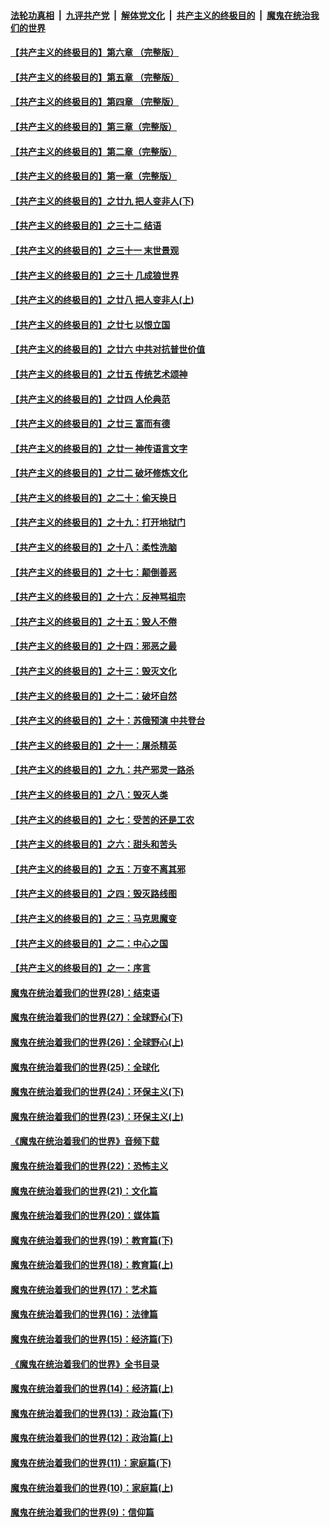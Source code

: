 ####  [法轮功真相](../../../../basic/blob/master/README.md?t=07060902) &nbsp;|&nbsp; [九评共产党](../../../../9ping.md/blob/master/README.md?t=07060902) &nbsp;|&nbsp; [解体党文化](../../../../jtdwh.md/blob/master/README.md?t=07060902)  &nbsp;|&nbsp; [共产主义的终极目的](../../../../gczydzjmd.md/blob/master/README.md?t=07060902) &nbsp;|&nbsp; [魔鬼在统治我们的世界](../../../../mgztzwmdsj.md/blob/master/README.md?t=07060902) 

#### [【共产主义的终极目的】第六章 （完整版）](../pages/nsc422/n11428913.md?t=07060902) 

#### [【共产主义的终极目的】第五章 （完整版）](../pages/nsc422/n11428912.md?t=07060902) 

#### [【共产主义的终极目的】第四章 （完整版）](../pages/nsc422/n11428907.md?t=07060902) 

#### [【共产主义的终极目的】第三章（完整版）](../pages/nsc422/n11428848.md?t=07060902) 

#### [【共产主义的终极目的】第二章（完整版）](../pages/nsc422/n11428831.md?t=07060902) 

#### [【共产主义的终极目的】第一章（完整版）](../pages/nsc422/n11417651.md?t=07060902) 

#### [【共产主义的终极目的】之廿九 把人变非人(下)](../pages/nsc422/n11344140.md?t=07060902) 

#### [【共产主义的终极目的】之三十二 结语](../pages/nsc422/n11360535.md?t=07060902) 

#### [【共产主义的终极目的】之三十一 末世景观](../pages/nsc422/n11351129.md?t=07060902) 

#### [【共产主义的终极目的】之三十 几成狼世界](../pages/nsc422/n11348280.md?t=07060902) 

#### [【共产主义的终极目的】之廿八 把人变非人(上)](../pages/nsc422/n11340492.md?t=07060902) 

#### [【共产主义的终极目的】之廿七 以恨立国](../pages/nsc422/n11336944.md?t=07060902) 

#### [【共产主义的终极目的】之廿六 中共对抗普世价值](../pages/nsc422/n11324785.md?t=07060902) 

#### [【共产主义的终极目的】之廿五 传统艺术颂神](../pages/nsc422/n11296396.md?t=07060902) 

#### [【共产主义的终极目的】之廿四 人伦典范](../pages/nsc422/n11296397.md?t=07060902) 

#### [【共产主义的终极目的】之廿三 富而有德](../pages/nsc422/n11283598.md?t=07060902) 

#### [【共产主义的终极目的】之廿一 神传语言文字](../pages/nsc422/n11263265.md?t=07060902) 

#### [【共产主义的终极目的】之廿二 破坏修炼文化](../pages/nsc422/n11245728.md?t=07060902) 

#### [【共产主义的终极目的】之二十：偷天换日](../pages/nsc422/n11238846.md?t=07060902) 

#### [【共产主义的终极目的】之十九：打开地狱门](../pages/nsc422/n11206376.md?t=07060902) 

#### [【共产主义的终极目的】之十八：柔性洗脑](../pages/nsc422/n11199994.md?t=07060902) 

#### [【共产主义的终极目的】之十七：颠倒善恶](../pages/nsc422/n11179782.md?t=07060902) 

#### [【共产主义的终极目的】之十六：反神骂祖宗](../pages/nsc422/n11166798.md?t=07060902) 

#### [【共产主义的终极目的】之十五：毁人不倦](../pages/nsc422/n11166792.md?t=07060902) 

#### [【共产主义的终极目的】之十四：邪恶之最](../pages/nsc422/n11150249.md?t=07060902) 

#### [【共产主义的终极目的】之十三：毁灭文化](../pages/nsc422/n11135227.md?t=07060902) 

#### [【共产主义的终极目的】之十二：破坏自然](../pages/nsc422/n11135214.md?t=07060902) 

#### [【共产主义的终极目的】之十：苏俄预演 中共登台](../pages/nsc422/n11118424.md?t=07060902) 

#### [【共产主义的终极目的】之十一：屠杀精英](../pages/nsc422/n11118442.md?t=07060902) 

#### [【共产主义的终极目的】之九：共产邪灵一路杀](../pages/nsc422/n11114139.md?t=07060902) 

#### [【共产主义的终极目的】之八：毁灭人类](../pages/nsc422/n11108503.md?t=07060902) 

#### [【共产主义的终极目的】之七：受苦的还是工农](../pages/nsc422/n11101809.md?t=07060902) 

#### [【共产主义的终极目的】之六：甜头和苦头](../pages/nsc422/n11096971.md?t=07060902) 

#### [【共产主义的终极目的】之五：万变不离其邪](../pages/nsc422/n11091285.md?t=07060902) 

#### [【共产主义的终极目的】之四：毁灭路线图](../pages/nsc422/n11086284.md?t=07060902) 

#### [【共产主义的终极目的】之三：马克思魔变](../pages/nsc422/n11061941.md?t=07060902) 

#### [【共产主义的终极目的】之二：中心之国](../pages/nsc422/n11047728.md?t=07060902) 

#### [【共产主义的终极目的】之一：序言](../pages/nsc422/n11086077.md?t=07060902) 

#### [魔鬼在统治着我们的世界(28)：结束语](../pages/nsc422/n10936246.md?t=07060902) 

#### [魔鬼在统治着我们的世界(27)：全球野心(下)](../pages/nsc422/n10928319.md?t=07060902) 

#### [魔鬼在统治着我们的世界(26)：全球野心(上)](../pages/nsc422/n10900318.md?t=07060902) 

#### [魔鬼在统治着我们的世界(25)：全球化](../pages/nsc422/n10788205.md?t=07060902) 

#### [魔鬼在统治着我们的世界(24)：环保主义(下)](../pages/nsc422/n10695307.md?t=07060902) 

#### [魔鬼在统治着我们的世界(23)：环保主义(上)](../pages/nsc422/n10688613.md?t=07060902) 

#### [《魔鬼在统治着我们的世界》音频下载](../pages/nsc422/n10635553.md?t=07060902) 

#### [魔鬼在统治着我们的世界(22)：恐怖主义](../pages/nsc422/n10614727.md?t=07060902) 

#### [魔鬼在统治着我们的世界(21)：文化篇](../pages/nsc422/n10597706.md?t=07060902) 

#### [魔鬼在统治着我们的世界(20)：媒体篇](../pages/nsc422/n10586579.md?t=07060902) 

#### [魔鬼在统治着我们的世界(19)：教育篇(下)](../pages/nsc422/n10564808.md?t=07060902) 

#### [魔鬼在统治着我们的世界(18)：教育篇(上)](../pages/nsc422/n10526970.md?t=07060902) 

#### [魔鬼在统治着我们的世界(17)：艺术篇](../pages/nsc422/n10499093.md?t=07060902) 

#### [魔鬼在统治着我们的世界(16)：法律篇](../pages/nsc422/n10485969.md?t=07060902) 

#### [魔鬼在统治着我们的世界(15)：经济篇(下)](../pages/nsc422/n10469975.md?t=07060902) 

#### [《魔鬼在统治着我们的世界》全书目录](../pages/nsc422/n10464261.md?t=07060902) 

#### [魔鬼在统治着我们的世界(14)：经济篇(上)](../pages/nsc422/n10457370.md?t=07060902) 

#### [魔鬼在统治着我们的世界(13)：政治篇(下)](../pages/nsc422/n10448270.md?t=07060902) 

#### [魔鬼在统治着我们的世界(12)：政治篇(上)](../pages/nsc422/n10444576.md?t=07060902) 

#### [魔鬼在统治着我们的世界(11)：家庭篇(下)](../pages/nsc422/n10440961.md?t=07060902) 

#### [魔鬼在统治着我们的世界(10)：家庭篇(上)](../pages/nsc422/n10435448.md?t=07060902) 

#### [魔鬼在统治着我们的世界(9)：信仰篇](../pages/nsc422/n10432159.md?t=07060902) 


